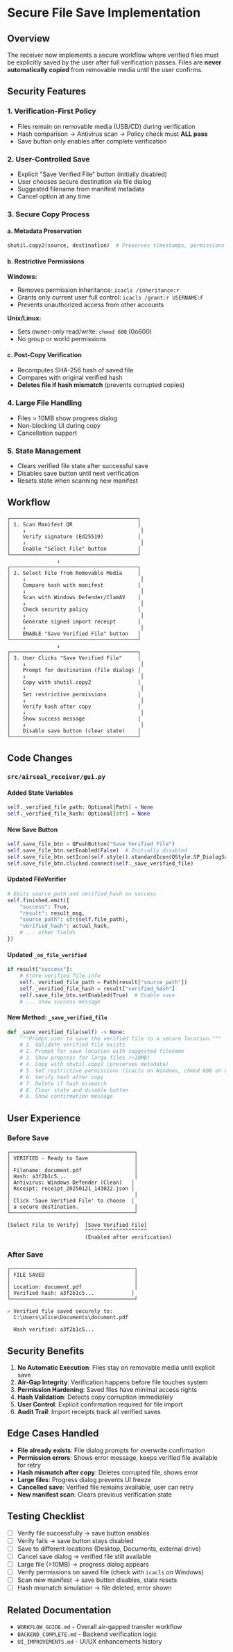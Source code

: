 # Secure File Save Implementation

## Overview
The receiver now implements a secure workflow where verified files must be explicitly saved by the user after full verification passes. Files are **never automatically copied** from removable media until the user confirms.

## Security Features

### 1. **Verification-First Policy**
- Files remain on removable media (USB/CD) during verification
- Hash comparison → Antivirus scan → Policy check must **ALL pass**
- Save button only enables after complete verification

### 2. **User-Controlled Save**
- Explicit "Save Verified File" button (initially disabled)
- User chooses secure destination via file dialog
- Suggested filename from manifest metadata
- Cancel option at any time

### 3. **Secure Copy Process**

#### a. **Metadata Preservation**
```python
shutil.copy2(source, destination)  # Preserves timestamps, permissions
```

#### b. **Restrictive Permissions**
**Windows:**
- Removes permission inheritance: `icacls /inheritance:r`
- Grants only current user full control: `icacls /grant:r USERNAME:F`
- Prevents unauthorized access from other accounts

**Unix/Linux:**
- Sets owner-only read/write: `chmod 600` (0o600)
- No group or world permissions

#### c. **Post-Copy Verification**
- Recomputes SHA-256 hash of saved file
- Compares with original verified hash
- **Deletes file if hash mismatch** (prevents corrupted copies)

### 4. **Large File Handling**
- Files > 10MB show progress dialog
- Non-blocking UI during copy
- Cancellation support

### 5. **State Management**
- Clears verified file state after successful save
- Disables save button until next verification
- Resets state when scanning new manifest

## Workflow

```
┌─────────────────────────────────────────┐
│ 1. Scan Manifest QR                     │
│    ↓                                     │
│    Verify signature (Ed25519)           │
│    ↓                                     │
│    Enable "Select File" button          │
└─────────────────────────────────────────┘
                ↓
┌─────────────────────────────────────────┐
│ 2. Select File from Removable Media     │
│    ↓                                     │
│    Compare hash with manifest           │
│    ↓                                     │
│    Scan with Windows Defender/ClamAV    │
│    ↓                                     │
│    Check security policy                │
│    ↓                                     │
│    Generate signed import receipt       │
│    ↓                                     │
│    ENABLE "Save Verified File" button   │
└─────────────────────────────────────────┘
                ↓
┌─────────────────────────────────────────┐
│ 3. User Clicks "Save Verified File"     │
│    ↓                                     │
│    Prompt for destination (file dialog) │
│    ↓                                     │
│    Copy with shutil.copy2               │
│    ↓                                     │
│    Set restrictive permissions          │
│    ↓                                     │
│    Verify hash after copy               │
│    ↓                                     │
│    Show success message                 │
│    ↓                                     │
│    Disable save button (clear state)    │
└─────────────────────────────────────────┘
```

## Code Changes

### `src/airseal_receiver/gui.py`

#### Added State Variables
```python
self._verified_file_path: Optional[Path] = None
self._verified_file_hash: Optional[str] = None
```

#### New Save Button
```python
self.save_file_btn = QPushButton("Save Verified File")
self.save_file_btn.setEnabled(False)  # Initially disabled
self.save_file_btn.setIcon(self.style().standardIcon(QStyle.SP_DialogSaveButton))
self.save_file_btn.clicked.connect(self._save_verified_file)
```

#### Updated FileVerifier
```python
# Emits source_path and verified_hash on success
self.finished.emit({
    "success": True,
    "result": result_msg,
    "source_path": str(self.file_path),
    "verified_hash": actual_hash,
    # ... other fields
})
```

#### Updated `_on_file_verified`
```python
if result["success"]:
    # Store verified file info
    self._verified_file_path = Path(result["source_path"])
    self._verified_file_hash = result["verified_hash"]
    self.save_file_btn.setEnabled(True)  # Enable save
    # ... show success message
```

#### New Method: `_save_verified_file`
```python
def _save_verified_file(self) -> None:
    """Prompt user to save the verified file to a secure location."""
    # 1. Validate verified file exists
    # 2. Prompt for save location with suggested filename
    # 3. Show progress for large files (>10MB)
    # 4. Copy with shutil.copy2 (preserves metadata)
    # 5. Set restrictive permissions (icacls on Windows, chmod 600 on Unix)
    # 6. Verify hash after copy
    # 7. Delete if hash mismatch
    # 8. Clear state and disable button
    # 9. Show confirmation message
```

## User Experience

### Before Save
```
┌────────────────────────────────────────┐
│ VERIFIED - Ready to Save               │
│                                        │
│ Filename: document.pdf                 │
│ Hash: a3f2b1c5...                      │
│ Antivirus: Windows Defender (Clean)   │
│ Receipt: receipt_20250121_143022.json │
│                                        │
│ Click 'Save Verified File' to choose  │
│ a secure destination.                  │
└────────────────────────────────────────┘

[Select File to Verify]  [Save Verified File]
                         ^^^^^^^^^^^^^^^^^^^^
                         (Enabled after verification)
```

### After Save
```
┌────────────────────────────────────────┐
│ FILE SAVED                             │
│                                        │
│ Location: document.pdf                 │
│ Verified hash: a3f2b1c5...            │
└────────────────────────────────────────┘

✓ Verified file saved securely to:
  C:\Users\alice\Documents\document.pdf
  
  Hash verified: a3f2b1c5...
```

## Security Benefits

1. **No Automatic Execution**: Files stay on removable media until explicit save
2. **Air-Gap Integrity**: Verification happens before file touches system
3. **Permission Hardening**: Saved files have minimal access rights
4. **Hash Validation**: Detects copy corruption immediately
5. **User Control**: Explicit confirmation required for file import
6. **Audit Trail**: Import receipts track all verified saves

## Edge Cases Handled

- **File already exists**: File dialog prompts for overwrite confirmation
- **Permission errors**: Shows error message, keeps verified file available for retry
- **Hash mismatch after copy**: Deletes corrupted file, shows error
- **Large files**: Progress dialog prevents UI freeze
- **Cancelled save**: Verified file remains available, user can retry
- **New manifest scan**: Clears previous verification state

## Testing Checklist

- [ ] Verify file successfully → save button enables
- [ ] Verify fails → save button stays disabled
- [ ] Save to different locations (Desktop, Documents, external drive)
- [ ] Cancel save dialog → verified file still available
- [ ] Large file (>10MB) → progress dialog appears
- [ ] Verify permissions on saved file (check with `icacls` on Windows)
- [ ] Scan new manifest → save button disables, state resets
- [ ] Hash mismatch simulation → file deleted, error shown

## Related Documentation
- `WORKFLOW_GUIDE.md` - Overall air-gapped transfer workflow
- `BACKEND_COMPLETE.md` - Backend verification logic
- `UI_IMPROVEMENTS.md` - UI/UX enhancements history
